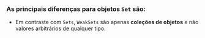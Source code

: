 ### As principais diferenças para objetos ```Set``` são:

* Em contraste com ```Sets```, ```WeakSets``` são apenas **coleções de objetos** e não valores arbitrários de qualquer tipo.